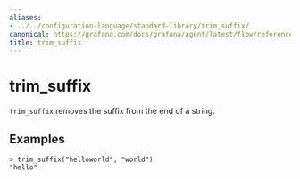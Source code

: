 ```yaml
---
aliases:
- ../../configuration-language/standard-library/trim_suffix/
canonical: https://grafana.com/docs/grafana/agent/latest/flow/reference/stdlib/trim_suffix/
title: trim_suffix
---
```


# trim_suffix

`trim_suffix` removes the suffix from the end of a string.

## Examples

```river
> trim_suffix("helloworld", "world")
"hello"
```
